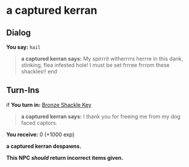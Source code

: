 # a captured kerran
## Dialog

**You say:** `hail`



>**a captured kerran says:** My spirrrit witherrrrs herrre in this dank, stinking, flea infested hole! I must be set frrree frrrom these shackles!!
end

## Turn-Ins





if **You turn in:** [Bronze Shackle Key](/item/6923)


>**a captured kerran says:** I thank you for freeing me from my dog faced captors.


 **You receive:** 0 (+1000 exp)


**a captured kerran despawns.**

**This NPC *should* return incorrect items given.**

